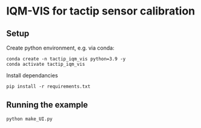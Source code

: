 # IQM-VIS for tactip sensor calibration

## Setup
Create python environment, e.g. via conda:
```
conda create -n tactip_iqm_vis python=3.9 -y
conda activate tactip_iqm_vis
```
Install dependancies
```
pip install -r requirements.txt
```

## Running the example
```
python make_UI.py
```
